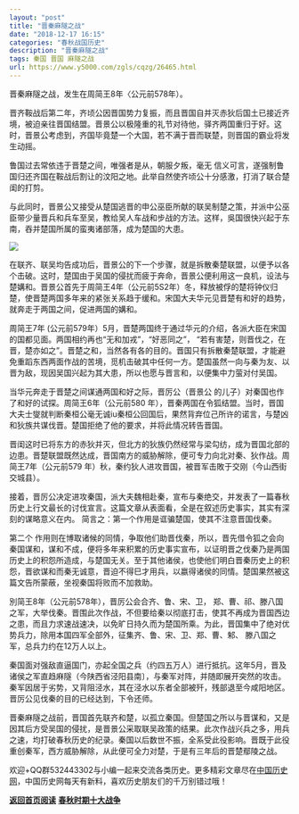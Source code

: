 ```yaml
---
layout: "post"
title: "晋秦麻隧之战"
date: "2018-12-17 16:15"
categories: "春秋战国历史"
description: "晋秦麻隧之战"
tags: 秦国 晋国 麻隧之战
url: https://www.y5000.com/zgls/cqzg/26465.html
---
```






晋秦麻隧之战，发生在周简王8年〈公元前578年）。

晋齐鞍战后第二年，齐顷公因晋国势力复振，而且晋国自并灭赤狄后国土已接近齐境，被迫亲往晋国结盟。晋景公以极隆重的礼节对待他，驿齐两国重归于好。这时，晋景公考虑到，齐国毕竟楚一个大国，若不满于晋而联楚，则晋国的霸业将发生动摇。

鲁国过去常依违于晋楚之间，唯强者是从，朝服夕叛，毫无 信义可言，遂强制鲁国归还齐国在鞍战后割让的汶阳之地。此举自然使齐顷公十分感激，打消了联合楚闺的打剪。

与此同时，晋景公又接受从楚国逃晋的申公巫臣所献的联吴制楚之策，并派中公巫臣带少量晋兵和兵车至吴，教给吴人车战和步战的方法。这样，吳国很快兴起于东南，吞并楚国所属的蛮夷诸部落，成为楚国的大患。

![](https://img.y5000.com/uploads/allimg/171127/8-1G12G54625130.jpg)

在联齐、联吴均告成功后，晋景公的下一个步骤，就是拆散秦楚联盟，以便予以各个击破。这时，楚国由于吴国的侵扰而疲于奔命，晋景公便利用这一良机，设法与楚媾和。晋景公首先于周简王4年（公元前5S2年）冬，释放被俘的楚将钟仪归楚，使晋楚两国多年来的紧张关系趋于缓和。宋国大夫华元见晋楚有和好的趋势，就奔走于两国之间，促进两国的媾和。

周简王7年 (公元前579年）5月，晋楚两国终于通过华元的介绍，各派大臣在宋国的国都见面。两国相约再也“无和加戎”，“好恶同之”，
“若有害楚，则晋伐之，在晋，楚亦如之”。晋楚之和，当然各有各的目的。晋国只有拆散秦楚联盟，才能避免重蹈东西两面作战的苦境，觅机击破其中任何一方。楚国虽然一向与秦为友、以晋为敌，现因吴国兴起为其大患，所以也愿与晋言和，以便集中力萤对付吴国。

当华元奔走于晋楚之间谋通两国和好之际，晋厉公（晋景公 的儿子）对秦国也作了和好的试探。周简王6年（公元前580
年），晋秦两国在令狐结盟。当时，晋国大夫士燮就判断秦桓公毫无诚iu秦桓公回国后，果然背弃位己所许的诺言，与楚凶和狄族共谋伐晋。楚国拒绝了他的要求，并将此情况转告晋国。

晋闺这时已将东方的赤狄并灭，但北方的狄族仍然经常与梁勾纺，成为晋国北部的边患。晋楚联盟既然达成，晋国南方的威胁解除，便可专力向北对秦、狄作战。周简王7年（公元前579
年）秋，秦约狄人进攻晋国，被晋军击敗于交刚（今山西街交城县）。

接着，晋厉公决定进攻秦国，派大夫魏相赴秦，宣布与秦绝交，并发表了一篇春秋历史上行文最长的讨伐宣言。这篇文章从表面看，全是在叙述历史事实，其实有深刻的谋略意义在内。
简言之：第一个作用是诓骗楚国，使其不注意晋国伐秦。

第二个
作用则在博取诸候的同情，争取他们助晋伐秦，所以，晋先借令狐之会向秦国谋和，谋和不成，便将多年来积累的历史事实宣布，以证明晋之伐秦乃是两国历史上的积怨所造成，与楚国无关。至于其他诸侯，也使他们明白晋秦历史上的积怨，晋欲谋和而秦无诚意，晋迫不得巳才用兵，以嬴得诸侯的同情。楚国果然被这篇文告所蒙蔽，坐视秦国将败而不加救助。

別简王8年（公元前578年），晋厉公会合齐、鲁、宋、卫，
郑、曹、祁、滕八国之军，大举伐秦。晋围此次作战，不但要给秦以彻底打击，使其不再成为晋国西边之患，而且力求速战速决，以免旷日持久而为楚国所乘。为此，晋国集中了绝对优势兵力，除用本国四军全部外，征集齐、鲁、宋、卫、郑、曹、邾、
滕八国之军，总兵力约在12万人以上。

秦国面对强敌直逼国门，亦起全国之兵（约四五万人）进行抵抗。这年5月，晋及诸侯之军直趋麻隧（今陕西省泾阳县南〕，与秦军对阵，并随即展开突然的攻击。秦军因居于劣势，又背阻泾水，其在泾水以东者全部被歼，残部退至今咸阳地区。晋厉公见伐秦的目的已经达到，下令还师。

晋秦麻隧之战前，晋国首先联齐和楚，以孤立秦国。但楚国之所以与晋谋和，又是因其后方受吴国的侵扰，是晋景公采取联吴政策的结果。此次作战兴兵之多，用兵之速，均打破春秋历史的纪录。秦国以后数世不振，全系受此役影响。晋既于此役重创秦军，西方威胁解除，从此便可全力对楚，于是有三年后的晋楚鄢陵之战。

欢迎+QQ群532443302与小编一起来交流各类历史。更多精彩文章尽在[中国历史网](https://www.y5000.com)，中国历史网每天有新料，喜欢历史朋友们的千万别错过哦！

**[返回首页阅读](https://www.y5000.com/jstd/zgzz/26450.html)**
**[春秋时期十大战争](https://www.y5000.com/jstd/zgzz/26450.html)**
